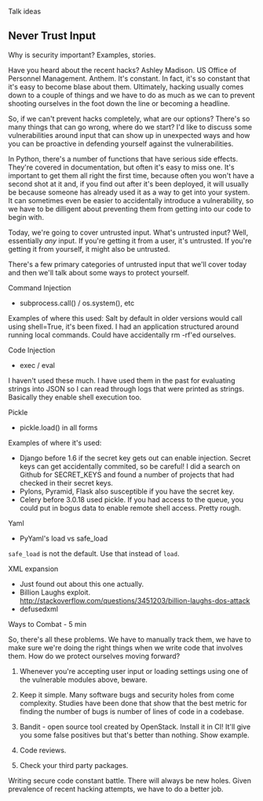 Talk ideas

Never Trust Input
-----------------

Why is security important? Examples, stories.

Have you heard about the recent hacks? Ashley Madison. US Office of
Personnel Management. Anthem. It's constant. In fact, it's so constant
that it's easy to become blase about them. Ultimately, hacking usually comes 
down to a couple of things and we have to do as much as we can to prevent 
shooting ourselves in the foot down the line or becoming a headline.

So, if we can't prevent hacks completely, what are our options? There's so many
things that can go wrong, where do we start? I'd like to discuss some vulnerabilities
around input that can show up in unexpected ways and how you can be
proactive in defending yourself against the vulnerabilities.

In Python, there's a number of functions that have serious side effects.
They're covered in documentation, but often it's easy to miss one.
It's important to get them all right the first time, because often you won't have
a second shot at it and, if you find out after it's been deployed, it will
usually be because someone has already used it as a way to get into your system. 
It can sometimes even
be easier to accidentally introduce a vulnerability, so we have to be dilligent
about preventing them from getting into our code to begin with.

Today, we're going to cover untrusted input. What's untrusted input? Well,
essentially *any* input. If you're getting it from a user, it's untrusted.
If you're getting it from yourself, it might also be untrusted. 

There's a few primary categories of untrusted input that we'll cover today
and then we'll talk about some ways to protect yourself.


Command Injection

- subprocess.call() / os.system(), etc

Examples of where this used: Salt by default in older versions would call
using shell=True, it's been fixed. I had an application structured around
running local commands. Could have accidentally rm -rf'ed ourselves.


Code Injection

- exec / eval

I haven't used these much. I have used them in the past for evaluating strings
into JSON so I can read through logs that were printed as strings. Basically
they enable shell execution too.


Pickle

- pickle.load() in all forms

Examples of where it's used:
- Django before 1.6 if the secret key gets out can enable injection. Secret keys
can get accidentally commited, so be careful! I did a search on Github for
SECRET_KEYS and found a number of projects that had checked in their secret keys.
- Pylons, Pyramid, Flask also susceptible if you have the secret key.
- Celery before 3.0.18 used pickle. If you had access to the queue, you could put
in bogus data to enable remote shell access. Pretty rough.


Yaml 

- PyYaml's load vs safe_load

`safe_load` is not the default. Use that instead of `load`.


XML expansion

- Just found out about this one actually.
- Billion Laughs exploit. http://stackoverflow.com/questions/3451203/billion-laughs-dos-attack
- defusedxml


Ways to Combat - 5 min

So, there's all these problems. We have to manually track them, we have to 
make sure we're doing the right things when we write code that involves them.
How do we protect ourselves moving forward?

1. Whenever you're accepting user input or loading settings using one
of the vulnerable modules above, beware.

2. Keep it simple. Many software bugs and security holes from come complexity.
Studies have been done that show that the best metric for finding the number of
bugs is number of lines of code in a codebase.

3. Bandit - open source tool created by OpenStack. Install it in CI! It'll give
you some false positives but that's better than nothing. Show example.

4. Code reviews. 

5. Check your third party packages.

Writing secure code constant battle. There will always be new holes.
Given prevalence of recent hacking attempts, we have to do a better job.
